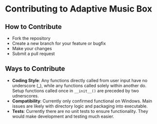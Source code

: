 # Contributing to Adaptive Music Box

## How to Contribute

- Fork the repository
- Create a new branch for your feature or bugfix
- Make your changes
- Submit a pull request

## Ways to Contribute

- **Coding Style**: Any functions directly called from user input have no underscore (_), while any functions called solely within another do. Setup functions called once in `__init__()` are preceded by two udnerscores.
- **Compatibility**: Currently only confirmed functional on Windows. Main issues are likely with directory logic and packaging into executable.
- **Tests**: Currently there are no unit tests to ensure functionality. They would make development and testing much easier.